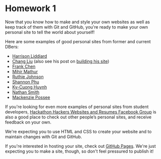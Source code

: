 # Homework 1
Now that you know how to make and style your own websites as well as keep track of them with Git and GitHub, you're ready to make your own personal site to tell the world about yourself!

Here are some examples of good personal sites from former and current DBers:

- [Harrison Liddiard](https://harrisonliddiard.com)
- [Chang Liu](http://changliu.io) (also see his post on [building his site](http://changliu.io/blog/website-redesign/))
- [Frank Chen](https://kfrankc.me)
- [Mihir Mathur](http://mihirmathur.com)
- [Ruthie Johnson](https://ruthjohnson95.github.io/ruthjohnson.me/)
- [Shannon Phu](http://shannonphu.github.io)
- [Ky-Cuong Huynh](https://kycode.me)
- [Nathan Smith](http://nathansmith.io)
- [Mackenzie Possee](https://mpossee.github.io)

If you're looking for even more examples of personal sites from student developers, [Hackathon Hackers Websites and Resumes Facebook Group](https://www.facebook.com/groups/1487708811477672/) is also a good place to check out other people’s personal sites, and receive feedback on your own.

We're expecting you to use HTML and CSS to create your website and to maintain changes with Git and GitHub.

If you're interested in hosting your site, check out [GitHub Pages](https://pages.github.com). We're just expecting you to make a site, though, so don't feel pressured to publish it!